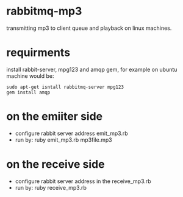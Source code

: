 rabbitmq-mp3
============

transmitting mp3 to client queue and playback on linux machines.

requirments
===========

install rabbit-server, mpg123 and amqp gem, for example on ubuntu machine would be:

    sudo apt-get isntall rabbitmq-server mpg123
    gem install amqp



on the emiiter side
===================

+ configure rabbit server address emit_mp3.rb
+ run by: ruby emit_mp3.rb mp3file.mp3


on the receive side
===================

+ configure rabbit server address in the receive_mp3.rb
+ run by: ruby receive_mp3.rb


